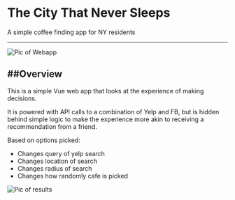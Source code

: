 # The City That Never Sleeps
A simple coffee finding app for NY residents


----------


![Pic of Webapp](https://i.imgur.com/IIfNIFN.jpg)

##Overview
----------
This is a simple Vue web app that looks at the experience of making decisions. 

It is powered with API calls to a combination of Yelp and FB, but is hidden behind simple logic to make the experience more akin to receiving a recommendation from a friend. 

Based on options picked: 

- Changes query of yelp search
- Changes location of search
- Changes radius of search
- Changes how randomly cafe is picked

![Pic of results](https://i.imgur.com/7MQIPBU.png)




